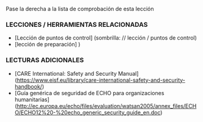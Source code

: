 [Title]: # (¿Y ahora qué?)
[Order]: # (6)

Pase la derecha a la lista de comprobación de esta lección 

### LECCIONES / HERRAMIENTAS RELACIONADAS 

 * [Lección de puntos de control] (sombrilla: // lección / puntos de control) 
 * [lección de preparación] )  

### LECTURAS ADICIONALES 

 * [CARE International: Safety and Security Manual] (https://www.eisf.eu/library/care-international-safety-and-security-handbook/) 
 * [Guía genérica de seguridad de ECHO para organizaciones humanitarias] (http://ec.europa.eu/echo/files/evaluation/watsan2005/annex_files/ECHO/ECHO12%20-%20echo_generic_security_guide_en.doc)
